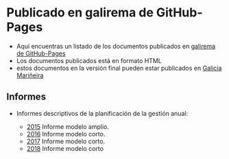 
# Publicado en galirema de GitHub-Pages

* Aquí encuentras un listado de los documentos publicados en [galirema de GitHub-Pages](https://goo.gl/uVsxCk)
* Los documentos publicados está en formato HTML
* estos documentos en la versión final pueden estar publicados en [Galicia Mariñeira](http://www.galiciamarineira.info/)

## Informes

* Informes descriptivos de la planificación de la gestión anual:

  * [2015](http://galirema.github.io/galirema/info-pexma2015L.html) Informe modelo amplio.
  * [2016](http://galirema.github.io/galirema/info-pexma2016c.html) Informe modelo corto.
  * [2017](http://galirema.github.io/galirema/InfoPlanGeneralEspecifico2017c.html) Informe modelo corto.
  * [2018](http://galirema.github.io/galirema/InfoPlanGeneralEspecifico2018.html) Informe modelo corto
  
  
  
